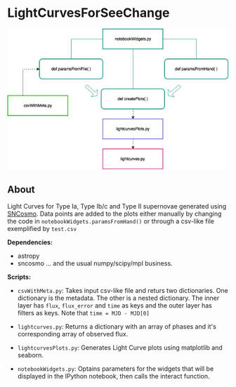 # LightCurvesForSeeChange

![PGM](LightCurvesRepo.jpg)

## About

Light Curves for Type Ia, Type Ib/c and Type II supernovae generated using [SNCosmo](https://sncosmo.readthedocs.org/).
Data points are added to the plots either manually by changing the code in `notebookWidgets.paramsFromHand()` or through a csv-like file exemplified by `test.csv`

**Dependencies:**

- astropy
- sncosmo
... and the usual numpy/scipy/mpl business.

**Scripts:**

- `csvWithMeta.py`: Takes input csv-like file and returs two dictionaries. One dictionary is the metadata. The other is a nested dictionary. The inner layer has `flux`, `flux_error` and `time` as keys and the outer layer has filters as keys. Note that `time = MJD - MJD[0]`

- `lightcurves.py`: Returns a dictionary with an array of phases and it's corresponding array of observed flux.   
- `lightcurvesPlots.py`: Generates Light Curve plots using matplotlib and seaborn.   
- `notebookWidgets.py`: Optains parameters for the widgets that will be displayed in the IPython notebook, then calls the interact function. 
